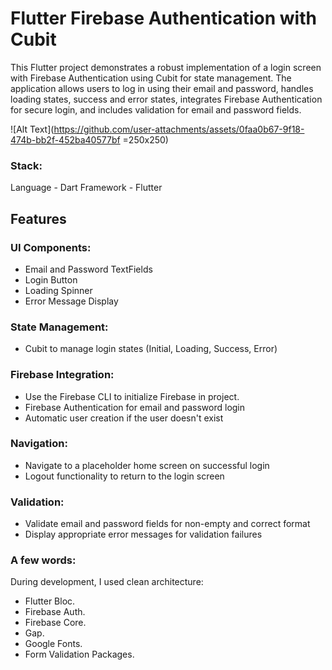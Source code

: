 # Flutter Firebase Authentication with Cubit
This Flutter project demonstrates a robust implementation of a login screen with Firebase Authentication using Cubit for state management. The application allows users to log in using their email and password, handles loading states, success and error states, integrates Firebase Authentication for secure login, and includes validation for email and password fields.


![Alt Text](https://github.com/user-attachments/assets/0faa0b67-9f18-474b-bb2f-452ba40577bf =250x250)


### Stack:
Language - Dart
Framework - Flutter

## Features

### UI Components:
- Email and Password TextFields
- Login Button
- Loading Spinner
- Error Message Display

### State Management:
- Cubit to manage login states (Initial, Loading, Success, Error)

### Firebase Integration:
- Use the Firebase CLI to initialize Firebase in project.
- Firebase Authentication for email and password login
- Automatic user creation if the user doesn't exist

### Navigation:
- Navigate to a placeholder home screen on successful login
- Logout functionality to return to the login screen

### Validation:
- Validate email and password fields for non-empty and correct format
- Display appropriate error messages for validation failures

### A few words:
During development,
I used clean architecture:
- Flutter Bloc.
- Firebase Auth.
- Firebase Core.
- Gap.
- Google Fonts.
- Form Validation Packages.

